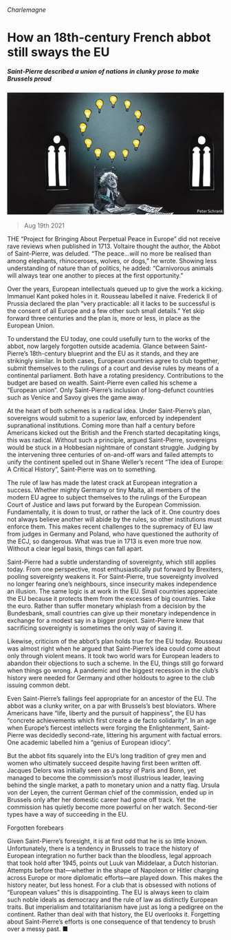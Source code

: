 ###### Charlemagne

# How an 18th-century French abbot still sways the EU 

##### Saint-Pierre described a union of nations in clunky prose to make Brussels proud 

![image](images/20210821_EUD000_0.jpg) 

> Aug 19th 2021 

THE “Project for Bringing About Perpetual Peace in Europe” did not receive rave reviews when published in 1713. Voltaire thought the author, the Abbot of Saint-Pierre, was deluded. “The peace…will no more be realised than among elephants, rhinoceroses, wolves, or dogs,” he wrote. Showing less understanding of nature than of politics, he added: “Carnivorous animals will always tear one another to pieces at the first opportunity.”

Over the years, European intellectuals queued up to give the work a kicking. Immanuel Kant poked holes in it. Rousseau labelled it naive. Frederick II of Prussia declared the plan “very practicable: all it lacks to be successful is the consent of all Europe and a few other such small details.” Yet skip forward three centuries and the plan is, more or less, in place as the European Union.


To understand the EU today, one could usefully turn to the works of the abbot, now largely forgotten outside academia. Glance between Saint-Pierre’s 18th-century blueprint and the EU as it stands, and they are strikingly similar. In both cases, European countries agree to club together, submit themselves to the rulings of a court and devise rules by means of a continental parliament. Both have a rotating presidency. Contributions to the budget are based on wealth. Saint-Pierre even called his scheme a “European union”. Only Saint-Pierre’s inclusion of long-defunct countries such as Venice and Savoy gives the game away.

At the heart of both schemes is a radical idea. Under Saint-Pierre’s plan, sovereigns would submit to a superior law, enforced by independent supranational institutions. Coming more than half a century before Americans kicked out the British and the French started decapitating kings, this was radical. Without such a principle, argued Saint-Pierre, sovereigns would be stuck in a Hobbesian nightmare of constant struggle. Judging by the intervening three centuries of on-and-off wars and failed attempts to unify the continent spelled out in Shane Weller’s recent “The idea of Europe: A Critical History”, Saint-Pierre was on to something.

The rule of law has made the latest crack at European integration a success. Whether mighty Germany or tiny Malta, all members of the modern EU agree to subject themselves to the rulings of the European Court of Justice and laws put forward by the European Commission. Fundamentally, it is down to trust, or rather the lack of it. One country does not always believe another will abide by the rules, so other institutions must enforce them. This makes recent challenges to the supremacy of EU law from judges in Germany and Poland, who have questioned the authority of the ECJ, so dangerous. What was true in 1713 is even more true now. Without a clear legal basis, things can fall apart.

Saint-Pierre had a subtle understanding of sovereignty, which still applies today. From one perspective, most enthusiastically put forward by Brexiters, pooling sovereignty weakens it. For Saint-Pierre, true sovereignty involved no longer fearing one’s neighbours, since insecurity makes independence an illusion. The same logic is at work in the EU. Small countries appreciate the EU because it protects them from the excesses of big countries. Take the euro. Rather than suffer monetary whiplash from a decision by the Bundesbank, small countries can give up their monetary independence in exchange for a modest say in a bigger project. Saint-Pierre knew that sacrificing sovereignty is sometimes the only way of saving it.

Likewise, criticism of the abbot’s plan holds true for the EU today. Rousseau was almost right when he argued that Saint-Pierre’s idea could come about only through violent means. It took two world wars for European leaders to abandon their objections to such a scheme. In the EU, things still go forward when things go wrong. A pandemic and the biggest recession in the club’s history were needed for Germany and other holdouts to agree to the club issuing common debt.

Even Saint-Pierre’s failings feel appropriate for an ancestor of the EU. The abbot was a clunky writer, on a par with Brussels’s best bloviators. Where Americans have “life, liberty and the pursuit of happiness”, the EU has “concrete achievements which first create a de facto solidarity”. In an age when Europe’s fiercest intellects were forging the Enlightenment, Saint-Pierre was decidedly second-rate, littering his argument with factual errors. One academic labelled him a “genius of European idiocy”.

But the abbot fits squarely into the EU’s long tradition of grey men and women who ultimately succeed despite having first been written off. Jacques Delors was initially seen as a patsy of Paris and Bonn, yet managed to become the commission’s most illustrious leader, leaving behind the single market, a path to monetary union and a natty flag. Ursula von der Leyen, the current German chief of the commission, ended up in Brussels only after her domestic career had gone off track. Yet the commission has quietly become more powerful on her watch. Second-tier types have a way of succeeding in the EU.

Forgotten forebears

Given Saint-Pierre’s foresight, it is at first odd that he is so little known. Unfortunately, there is a tendency in Brussels to trace the history of European integration no further back than the bloodless, legal approach that took hold after 1945, points out Luuk van Middelaar, a Dutch historian. Attempts before that—whether in the shape of Napoleon or Hitler charging across Europe or more diplomatic efforts—are played down. This makes the history neater, but less honest. For a club that is obsessed with notions of “European values” this is disappointing. The EU is always keen to claim such noble ideals as democracy and the rule of law as distinctly European traits. But imperialism and totalitarianism have just as long a pedigree on the continent. Rather than deal with that history, the EU overlooks it. Forgetting about Saint-Pierre’s efforts is one consequence of that tendency to brush over a messy past. ■

